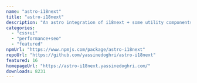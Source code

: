 ```yaml
---
name: "astro-i18next"
title: "astro-i18next"
description: "An astro integration of i18next + some utility components to help you translate your astro websites!"
categories:
  - "css+ui"
  - "performance+seo"
  - "featured"
npmUrl: "https://www.npmjs.com/package/astro-i18next"
repoUrl: "https://github.com/yassinedoghri/astro-i18next"
featured: 16
homepageUrl: "https://astro-i18next.yassinedoghri.com/"
downloads: 8231
---
```

